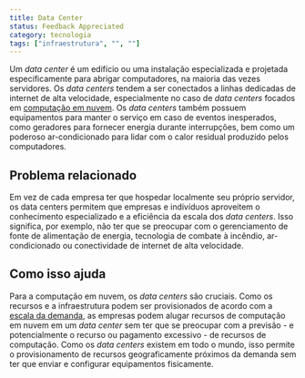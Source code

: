 ```yaml
---
title: Data Center
status: Feedback Appreciated
category: tecnologia
tags: ["infraestrutura", "", ""]
---
```


Um *data center* é um edifício ou uma instalação especializada e projetada especificamente para abrigar computadores, na maioria das vezes servidores. Os *data centers* tendem a ser conectados a linhas dedicadas de internet de alta velocidade, especialmente no caso de *data centers* focados em [computação em nuvem](/pt-br/cloud-computing/). Os *data centers* também possuem equipamentos para manter o serviço em caso de eventos inesperados, como geradores para fornecer energia durante interrupções, bem como um poderoso ar-condicionado para lidar com o calor residual produzido pelos computadores.

## Problema relacionado

Em vez de cada empresa ter que hospedar localmente seu próprio servidor, os data centers permitem que empresas e indivíduos aproveitem o conhecimento especializado e a eficiência da escala dos *data centers*. Isso significa, por exemplo, não ter que se preocupar com o gerenciamento de fonte de alimentação de energia, tecnologia de combate à incêndio, ar-condicionado ou conectividade de internet de alta velocidade.

## Como isso ajuda

Para a computação em nuvem, os *data centers* são cruciais. Como os recursos e a infraestrutura podem ser provisionados de acordo com a [escala da demanda](/scalability/), as empresas podem alugar recursos de computação em nuvem em um *data center* sem ter que se preocupar com a previsão - e potencialmente o recurso ou pagamento excessivo - de recursos de computação. Como os *data centers* existem em todo o mundo, isso permite o provisionamento de recursos geograficamente próximos da demanda sem ter que enviar e configurar equipamentos fisicamente.
